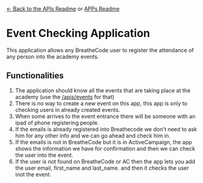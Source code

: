 [<- Back to the APIs Readme](../docs/README.md) or [APPs Readme](../README.md)

# Event Checking Application

This application allows any BreatheCode user to register the attendance
of any person into the academy events.

## Functionalities
1. The application should know all the events that are taking place at the academy (use the [/apis/events](../apis/events) for that)
2. There is no way to create a new event on this app, this app is only to checking users in already created events.
3. When some arrives to the event entrance there will be someone with an ipad of phone registering people.
4. If the emails is already registered into Breathecode we don't need to ask him for any other info and we can go ahead and check him in.
5. If the emails is not in BreatheCode but it is in ActiveCampaign, the app shows the information we have for confirmation and then we can check the user into the event.
6. If the user is not found on BreatheCode or AC then the app lets you add the user email, first_name and last_name. and then it checks the user inot the event.